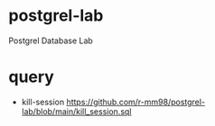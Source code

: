 # postgrel-lab
Postgrel Database Lab

# query
- kill-session
https://github.com/r-mm98/postgrel-lab/blob/main/kill_session.sql